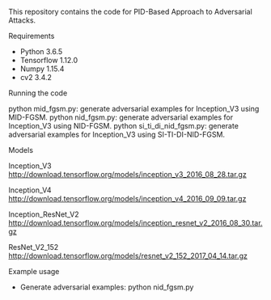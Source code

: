 This repository contains the code for PID-Based Approach to Adversarial Attacks.


Requirements

- Python 3.6.5
- Tensorflow 1.12.0 
- Numpy 1.15.4 
- cv2 3.4.2

Running the code

 python mid_fgsm.py:  generate adversarial examples for Inception_V3 using MID-FGSM.
 python nid_fgsm.py:  generate adversarial examples for Inception_V3 using NID-FGSM.
 python si_ti_di_nid_fgsm.py:  generate adversarial examples for Inception_V3 using SI-TI-DI-NID-FGSM.


Models

Inception_V3 
http://download.tensorflow.org/models/inception_v3_2016_08_28.tar.gz

Inception_V4 
http://download.tensorflow.org/models/inception_v4_2016_09_09.tar.gz

Inception_ResNet_V2 
http://download.tensorflow.org/models/inception_resnet_v2_2016_08_30.tar.gz

ResNet_V2_152 
http://download.tensorflow.org/models/resnet_v2_152_2017_04_14.tar.gz




Example usage

- Generate adversarial examples:
python nid_fgsm.py

